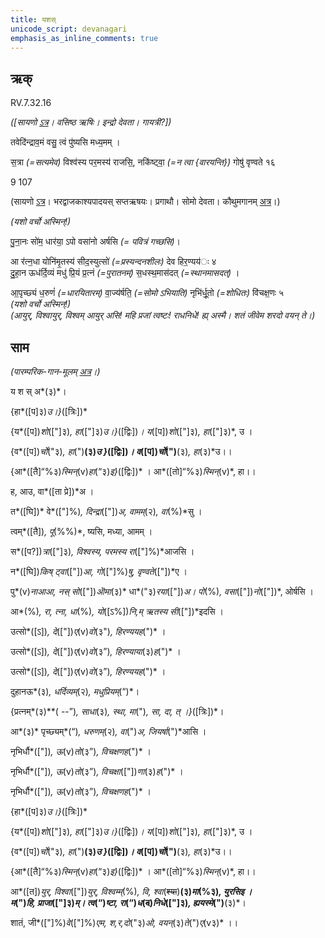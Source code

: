 ```yaml
---
title: यशस्  
unicode_script: devanagari  
emphasis_as_inline_comments: true
---   
```


## ऋक्

RV.7.32.16

*([सायणो [ऽत्र](https://archive.org/stream/RgVedaWithSayanasCommentaryPart3/rv_sayanabhasya_part3%23page/n437/mode/1up&sa=D&ust=1542425956203000)। वसिष्ठ ऋषिः। इन्द्रो देवता। गायत्री?])*

तवेदि॑न्द्राव॒मं वसु॒ त्वं पु॑ष्यसि मध्य॒मम् ।

स॒त्रा *(=सत्यमेव)* विश्व॑स्य पर॒मस्य॑ राजसि॒, नकि॑ष्ट्वा॒ *(=न त्वा {वारयन्ति})* गोषु॑ वृण्वते १६

9 107

(सायणो [ऽत्र](https://archive.org/stream/RgVedaWithSayanasCommentaryPart4/rv_sayanabhasya_part4%23page/n353/mode/2up&sa=D&ust=1542425956203000)। भरद्वाजकाश्यपादयस् सप्तऋषयः। प्रगाथौ। सोमो देवता। कौथुमगानम् [अत्र](https://archive.org/details/SamaVedaSanhitaWithSayanabhashyaVolume2SatyavrataSamasrami1876bis_201804/page/n459)।)

*(यशो वर्चो अस्मिन्!)*

पु॒ना॒नः सो॑म॒ धार॑या॒ ऽपो वसा॑नो अर्षसि  *(= पवित्रं गच्छसि)*।

आ र॑त्न॒धा योनि॑मृ॒तस्य॑ सीद॒स्युत्सो॑ *(=प्रस्यन्दनशीलः)* देव हिर॒ण्यय॑ः ४  
दु॒हा॒न ऊध॑र्दि॒व्यं मधु॑ प्रि॒यं प्र॒त्नं *(=पुरातनम्)* स॒धस्थ॒मास॑दत् *(=स्थानमासदत्)* ।

आ॒पृच्छ्यं ध॒रुणं॑ *(=धारयितारम्)* वा॒ज्य॑र्षति॒ *(=सोमो ऽभियाति)* नृभि॑र्धू॒तो *(=शोधितः)* वि॑चक्ष॒णः ५  
*(यशो वर्चो अस्मिन्!)*  
*(आयुर्, विश्वायुर्, विश्वम् आयुर् असि! महि प्रजां त्वष्टः! राधनिधे! ह्य् अस्मै। शतं जीवेम शरदो वयन् ते।)*

## साम

*(पारम्परिक-गान-मूलम् [अत्र](https://archive.org/stream/sAmaveda-jaiminIya-paravastu-paramparA-docs/AASHEERVACHANA%2520SAAMAANI%23mode/1up&sa=D&ust=1542425956204000)।)*

य श स् अ*(३)*।

{हा*([प]३)*उ।}*([त्रिः])*

{य*([प])*शो*(["]३)*, हा*(["]३)*उ।}*([द्विः])*।  य*([प])*शो*(["]३)*, हा*(["]३)*, उ ।

{व*([प])*र्चो*("३)*, हा*(")**(३)*उ }*([द्विः])*। व*([प])*र्चो*(")**(३)*, हा*(३)*उ।।

{आ*([तै]“%३)*स्मिन्*(v)*हा*(“३)*इ}*([द्विः])* । आ*([तो]“%३)*स्मिन्*(v)*, हा।।

ह, आउ, वा*([ता प्रे])*अ ।

त*([घि])* वे*(["]%)*, दिन्द्रा*(["])*अ, वामम्*(२)*, वा*(%)*सु ।

त्वम्*([तै])*, पू*(%%)*, ष्यसि, मध्या, आमम् ।

स*([प?])*त्रा*(["]३)*, विश्वस्य, परमस्य रा*(["]%)*आजसि ।

न*([घि])*किष् ट्वा*(["])*आ, गो*(["]%)*षु, वृण्वते*(["])*ए ।  

पु*(v)*नाआआ, नस् सो*(["])*ऒमा*(३)* धा*("३)*रया*(["])*अ। पो*(%)*, वसा*(["])*नो*(["])*, ओर्षसि ।

आ*(%)*, रा, त्ना, धा*(%)*, यो*([ऽ%])*नि,म् ऋतस्य सी*(["])*इदसि ।

उत्सो*([ऽ])*, दे*(["])*ए*(v)*वो*(३")*, हिरण्ययह*(")* ।

उत्सो*([ऽ])*, दे*(["])*ए*(v)*वो*(३”)*, हिरण्याया*(३)*ह*(")* ।

उत्सो*([ऽ])*, दे*(["])*ए*(v)*वो*(३”)*, हिरण्ययह*(")* ।

दुहानऊ*(३)*, धर्दिव्यम्*(२)*, मधुप्रियम्*(“)*।

{प्रत्नम्*(३)**( --”)*, साधा*(३)*, स्था, मा*(")*, सा, दा, त् ।}*([त्रिः])*।

आ*(३)* पृच्छ्यम्*(“)*, धरुणम्*(२)*, वा*(")*अ, जियर्षा*(")*आसि ।  

नृभिर्धौ*(["])*, ऊ*(v)*तो*(३”)*, विचक्षणह*(")* ।

नृभिर्धौ*(["])*, ऊ*(v)*तो*(३”)*, विचक्षा*(["])*णा*(३)*ह*(")* ।  

नृभिर्धौ*(["])*, ऊ*(v)*तो*(३”)*, विचक्षणह*(")* ।

{हा*([प]३)*उ।}*([त्रिः])*

{य*([प])*शो*(["]३)*, हा*(["]३)*उ।}*([द्विः])*।  य*([प])*शो*(["]३)*, हा*(["]३)*, उ ।

{व*([प])*र्चो*("३)*, हा*(")**(३)*उ }*([द्विः])*। व*([प])*र्चो*(")**(३)*, हा*(३)*उ।।

{आ*([तै]“%३)*स्मिन्*(v)*हा*(“३)*इ}*([द्विः])* । आ*([तो]“%३)*स्मिन्*(v)*, हा।।

आ*([त])*युर्, विश्वा*(["])*युर्, विश्वम्म्*(%)*, वि, श्वा*(~~श्या~~)**(३)*मा*(%३)*, युरसिइ ।  
म*(")*हि, प्राजा*(["]३)*म्। त्व*(“)*ष्टा, रा*(“)*ध*(~~द~~)*निधे*(["]३)*, ह्ययस्मे*(")**(३)*।

शातं, जी*(["]%)*वे*(["]%)*एम, श,र,दो*("३)*ओ, वयन्*(३)*ते*(")*ए*(v३)* ।।